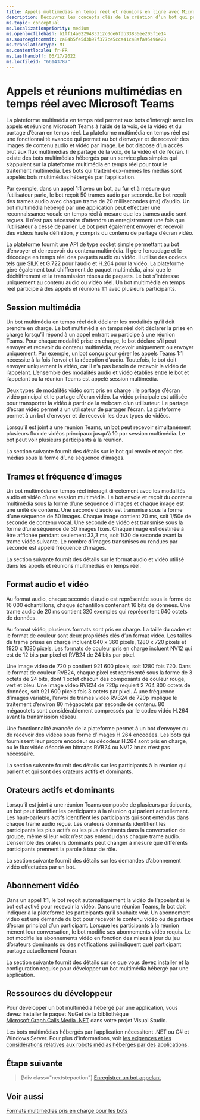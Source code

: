 ```yaml
---
title: Appels multimédias en temps réel et réunions en ligne avec Microsoft Teams
description: Découvrez les concepts clés de la création d’un bot qui peut effectuer des appels audio et vidéo en temps réel et des réunions en ligne.
ms.topic: conceptual
ms.localizationpriority: medium
ms.openlocfilehash: b1ff14a0229483312c0de6fdb33836ee205f1e14
ms.sourcegitcommit: ca84b5fe5d3b97f377ce5cca41c48afa95496e28
ms.translationtype: MT
ms.contentlocale: fr-FR
ms.lasthandoff: 06/17/2022
ms.locfileid: "66143787"
---
```

# <a name="real-time-media-calls-and-meetings-with-microsoft-teams"></a>Appels et réunions multimédias en temps réel avec Microsoft Teams

La plateforme multimédia en temps réel permet aux bots d’interagir avec les appels et réunions Microsoft Teams à l’aide de la voix, de la vidéo et du partage d’écran en temps réel. La plateforme multimédia en temps réel est une fonctionnalité avancée qui permet au bot d’envoyer et de recevoir des images de contenu audio et vidéo par image. Le bot dispose d’un accès brut aux flux multimédias de partage de la voix, de la vidéo et de l’écran. Il existe des bots multimédias hébergés par un service plus simples qui s’appuient sur la plateforme multimédia en temps réel pour tout le traitement multimédia. Les bots qui traitent eux-mêmes les médias sont appelés bots multimédias hébergés par l’application.

Par exemple, dans un appel 1:1 avec un bot, au fur et à mesure que l’utilisateur parle, le bot reçoit 50 trames audio par seconde. Le bot reçoit des trames audio avec chaque trame de 20 millisecondes (ms) d’audio. Un bot multimédia hébergé par une application peut effectuer une reconnaissance vocale en temps réel à mesure que les trames audio sont reçues. Il n’est pas nécessaire d’attendre un enregistrement une fois que l’utilisateur a cessé de parler. Le bot peut également envoyer et recevoir des vidéos haute définition, y compris du contenu de partage d’écran vidéo.

La plateforme fournit une API de type socket simple permettant au bot d’envoyer et de recevoir du contenu multimédia. Il gère l’encodage et le décodage en temps réel des paquets audio ou vidéo. Il utilise des codecs tels que SILK et G.722 pour l’audio et H.264 pour la vidéo. La plateforme gère également tout chiffrement de paquet multimédia, ainsi que le déchiffrement et la transmission réseau de paquets. Le bot s’intéresse uniquement au contenu audio ou vidéo réel. Un bot multimédia en temps réel participe à des appels et réunions 1:1 avec plusieurs participants.

## <a name="media-session"></a>Session multimédia

Un bot multimédia en temps réel doit déclarer les modalités qu’il doit prendre en charge. Le bot multimédia en temps réel doit déclarer la prise en charge lorsqu’il répond à un appel entrant ou participe à une réunion Teams. Pour chaque modalité prise en charge, le bot déclare s’il peut envoyer et recevoir du contenu multimédia, recevoir uniquement ou envoyer uniquement. Par exemple, un bot conçu pour gérer les appels Teams 1:1 nécessite à la fois l’envoi et la réception d’audio. Toutefois, le bot doit envoyer uniquement la vidéo, car il n’a pas besoin de recevoir la vidéo de l’appelant. L’ensemble des modalités audio et vidéo établies entre le bot et l’appelant ou la réunion Teams est appelé session multimédia.

Deux types de modalités vidéo sont pris en charge : le partage d’écran vidéo principal et le partage d’écran vidéo. La vidéo principale est utilisée pour transporter la vidéo à partir de la webcam d’un utilisateur. Le partage d’écran vidéo permet à un utilisateur de partager l’écran. La plateforme permet à un bot d’envoyer et de recevoir les deux types de vidéos.

Lorsqu’il est joint à une réunion Teams, un bot peut recevoir simultanément plusieurs flux de vidéos principaux jusqu’à 10 par session multimédia. Le bot peut voir plusieurs participants à la réunion.

La section suivante fournit des détails sur le bot qui envoie et reçoit des médias sous la forme d’une séquence d’images.

## <a name="frames-and-frame-rate"></a>Trames et fréquence d’images

Un bot multimédia en temps réel interagit directement avec les modalités audio et vidéo d’une session multimédia. Le bot envoie et reçoit du contenu multimédia sous la forme d’une séquence d’images et chaque image est une unité de contenu. Une seconde d’audio est transmise sous la forme d’une séquence de 50 images. Chaque image contient 20 ms, soit 1/50e de seconde de contenu vocal. Une seconde de vidéo est transmise sous la forme d’une séquence de 30 images fixes. Chaque image est destinée à être affichée pendant seulement 33,3 ms, soit 1/30 de seconde avant la trame vidéo suivante. Le nombre d’images transmises ou rendues par seconde est appelé fréquence d’images.

La section suivante fournit des détails sur le format audio et vidéo utilisé dans les appels et réunions multimédias en temps réel.

## <a name="audio-and-video-format"></a>Format audio et vidéo

Au format audio, chaque seconde d’audio est représentée sous la forme de 16 000 échantillons, chaque échantillon contenant 16 bits de données. Une trame audio de 20 ms contient 320 exemples qui représentent 640 octets de données.

Au format vidéo, plusieurs formats sont pris en charge. La taille du cadre et le format de couleur sont deux propriétés clés d’un format vidéo. Les tailles de trame prises en charge incluent 640 x 360 pixels, 1280 x 720 pixels et 1920 x 1080 pixels. Les formats de couleur pris en charge incluent NV12 qui est de 12 bits par pixel et RVB24 de 24 bits par pixel.

Une image vidéo de 720 p contient 921 600 pixels, soit 1280 fois 720. Dans le format de couleur RVB24, chaque pixel est représenté sous la forme de 3 octets de 24 bits, dont 1 octet chacun des composants de couleur rouge, vert et bleu. Une image vidéo RVB24 de 720p requiert 2 764 800 octets de données, soit 921 600 pixels fois 3 octets par pixel. À une fréquence d’images variable, l’envoi de trames vidéo RVB24 de 720p implique le traitement d’environ 80 mégaoctets par seconde de contenu. 80 mégaoctets sont considérablement compressés par le codec vidéo H.264 avant la transmission réseau.

Une fonctionnalité avancée de la plateforme permet à un bot d’envoyer ou de recevoir des vidéos sous forme d’images H.264 encodées. Les bots qui fournissent leur propre encodeur ou décodeur H.264 sont pris en charge, ou le flux vidéo décodé en bitmaps RVB24 ou NV12 bruts n’est pas nécessaire.

La section suivante fournit des détails sur les participants à la réunion qui parlent et qui sont des orateurs actifs et dominants.

## <a name="active-and-dominant-speakers"></a>Orateurs actifs et dominants

Lorsqu’il est joint à une réunion Teams composée de plusieurs participants, un bot peut identifier les participants à la réunion qui parlent actuellement. Les haut-parleurs actifs identifient les participants qui sont entendus dans chaque trame audio reçue. Les orateurs dominants identifient les participants les plus actifs ou les plus dominants dans la conversation de groupe, même si leur voix n’est pas entendu dans chaque trame audio. L’ensemble des orateurs dominants peut changer à mesure que différents participants prennent la parole à tour de rôle.

La section suivante fournit des détails sur les demandes d’abonnement vidéo effectuées par un bot.

## <a name="video-subscription"></a>Abonnement vidéo

Dans un appel 1:1, le bot reçoit automatiquement la vidéo de l’appelant si le bot est activé pour recevoir la vidéo. Dans une réunion Teams, le bot doit indiquer à la plateforme les participants qu’il souhaite voir. Un abonnement vidéo est une demande du bot pour recevoir le contenu vidéo ou de partage d’écran principal d’un participant. Lorsque les participants à la réunion mènent leur conversation, le bot modifie ses abonnements vidéo requis. Le bot modifie les abonnements vidéo en fonction des mises à jour du jeu d’orateurs dominants ou des notifications qui indiquent quel participant partage actuellement l’écran.

La section suivante fournit des détails sur ce que vous devez installer et la configuration requise pour développer un bot multimédia hébergé par une application.

## <a name="developer-resources"></a>Ressources du développeur

Pour développer un bot multimédia hébergé par une application, vous devez installer le paquet NuGet de la bibliothèque [Microsoft.Graph.Calls.Media .NET](https://www.nuget.org/packages/Microsoft.Graph.Communications.Calls.Media/) dans votre projet Visual Studio.

Les bots multimédias hébergés par l’application nécessitent .NET ou C# et Windows Server. Pour plus d'informations, voir [les exigences et les considérations relatives aux robots médias hébergés par des applications](requirements-considerations-application-hosted-media-bots.md#c-or-net-and-windows-server-for-development).

## <a name="next-step"></a>Étape suivante

> [!div class="nextstepaction"]
> [Enregistrer un bot appelant](~/bots/calls-and-meetings/registering-calling-bot.md)

## <a name="see-also"></a>Voir aussi

[Formats multimédias pris en charge pour les bots](~/resources/media-formats.md)
